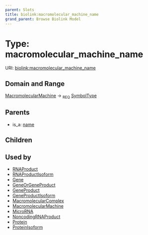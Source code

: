 ```yaml
---
parent: Slots
title: biolink:macromolecular_machine_name
grand_parent: Browse Biolink Model
---
```


# Type: macromolecular_machine_name




URI: [biolink:macromolecular_machine_name](https://w3id.org/biolink/vocab/macromolecular_machine_name)

## Domain and Range

[MacromolecularMachine](MacromolecularMachine.md) ->  <sub>REQ</sub> [SymbolType](types/SymbolType.md)

## Parents

 *  is_a: [name](name.md)

## Children


## Used by

 * [RNAProduct](RNAProduct.md)
 * [RNAProductIsoform](RNAProductIsoform.md)
 * [Gene](Gene.md)
 * [GeneOrGeneProduct](GeneOrGeneProduct.md)
 * [GeneProduct](GeneProduct.md)
 * [GeneProductIsoform](GeneProductIsoform.md)
 * [MacromolecularComplex](MacromolecularComplex.md)
 * [MacromolecularMachine](MacromolecularMachine.md)
 * [MicroRNA](MicroRNA.md)
 * [NoncodingRNAProduct](NoncodingRNAProduct.md)
 * [Protein](Protein.md)
 * [ProteinIsoform](ProteinIsoform.md)
